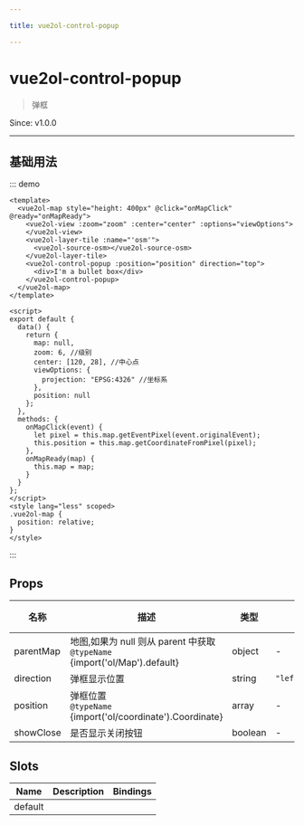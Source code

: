 ```yaml
---

title: vue2ol-control-popup

---
```


# vue2ol-control-popup

> 弹框

Since: v1.0.0

---

## 基础用法

::: demo

```vue
<template>
  <vue2ol-map style="height: 400px" @click="onMapClick" @ready="onMapReady">
    <vue2ol-view :zoom="zoom" :center="center" :options="viewOptions">
    </vue2ol-view>
    <vue2ol-layer-tile :name="'osm'">
      <vue2ol-source-osm></vue2ol-source-osm>
    </vue2ol-layer-tile>
    <vue2ol-control-popup :position="position" direction="top">
      <div>I'm a bullet box</div>
    </vue2ol-control-popup>
  </vue2ol-map>
</template>

<script>
export default {
  data() {
    return {
      map: null,
      zoom: 6, //级别
      center: [120, 28], //中心点
      viewOptions: {
        projection: "EPSG:4326" //坐标系
      },
      position: null
    };
  },
  methods: {
    onMapClick(event) {
      let pixel = this.map.getEventPixel(event.originalEvent);
      this.position = this.map.getCoordinateFromPixel(pixel);
    },
    onMapReady(map) {
      this.map = map;
    }
  }
};
</script>
<style lang="less" scoped>
.vue2ol-map {
  position: relative;
}
</style>
```

:::

## Props

| 名称      | 描述                                                                           | 类型    | 取值范围                           | 默认值 |
| --------- | ------------------------------------------------------------------------------ | ------- | ---------------------------------- | ------ |
| parentMap | 地图,如果为 null 则从 parent 中获取<br/>`@typeName` {import('ol/Map').default} | object  | -                                  |        |
| direction | 弹框显示位置                                                                   | string  | `"left"\|"right"\|"top"\|"bottom"` | "top"  |
| position  | 弹框位置<br/>`@typeName` {import('ol/coordinate').Coordinate}                  | array   | -                                  |        |
| showClose | 是否显示关闭按钮                                                               | boolean | -                                  | true   |

## Slots

| Name    | Description | Bindings |
| ------- | ----------- | -------- |
| default |             |          |
